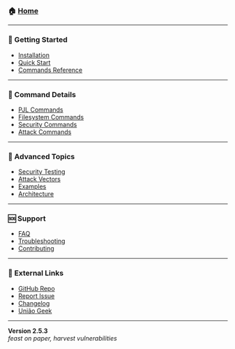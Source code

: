 ### 🏠 [Home](Home)

---

### 🚀 Getting Started
- [Installation](Installation)
- [Quick Start](Quick-Start)
- [Commands Reference](Commands-Reference)

---

### 📖 Command Details
- [PJL Commands](PJL-Commands)
- [Filesystem Commands](Filesystem-Commands)
- [Security Commands](Security-Commands)
- [Attack Commands](Attack-Commands)

---

### 🔬 Advanced Topics
- [Security Testing](Security-Testing)
- [Attack Vectors](Attack-Vectors)
- [Examples](Examples)
- [Architecture](Architecture)

---

### 🆘 Support
- [FAQ](FAQ)
- [Troubleshooting](Troubleshooting)
- [Contributing](Contributing)

---

### 🔗 External Links
- [GitHub Repo](https://github.com/mrhenrike/PrinterReaper)
- [Report Issue](https://github.com/mrhenrike/PrinterReaper/issues)
- [Changelog](https://github.com/mrhenrike/PrinterReaper/blob/master/diagrams/CHANGELOG.md)
- [União Geek](https://www.uniaogeek.com.br)

---

**Version 2.5.3**  
*feast on paper, harvest vulnerabilities*

